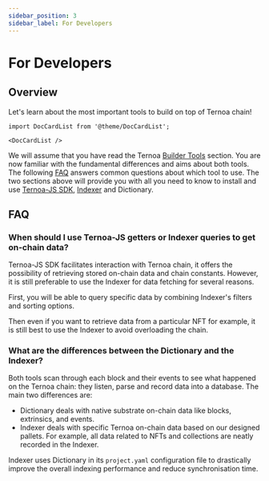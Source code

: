 ```yaml
---
sidebar_position: 3
sidebar_label: For Developers
---
```


# For Developers

## Overview

Let's learn about the most important tools to build on top of Ternoa chain!

```mdx-code-block
import DocCardList from '@theme/DocCardList';

<DocCardList />
```

We will assume that you have read the Ternoa [Builder Tools](/category/builder-tools) section. You are now familiar with the fundamental differences and aims about both tools. The following [FAQ](#faq) answers common questions about which tool to use. The two sections above will provide you with all you need to know to install and use [Ternoa-JS SDK](/category/ternoa-js-sdk), [Indexer](/category/indexer) and Dictionary.

## FAQ

### When should I use Ternoa-JS getters or Indexer queries to get on-chain data?

Ternoa-JS SDK facilitates interaction with Ternoa chain, it offers the possibility of retrieving stored on-chain data and chain constants. However, it is still preferable to use the Indexer for data fetching for several reasons.

First, you will be able to query specific data by combining Indexer's filters and sorting options.

Then even if you want to retrieve data from a particular NFT for example, it is still best to use the Indexer to avoid overloading the chain.

### What are the differences between the Dictionary and the Indexer?

Both tools scan through each block and their events to see what happened on the Ternoa chain: they listen, parse and record data into a database. The main two differences are:

- Dictionary deals with native substrate on-chain data like blocks, extrinsics, and events.
- Indexer deals with specific Ternoa on-chain data based on our designed pallets. For example, all data related to NFTs and collections are neatly recorded in the Indexer.

Indexer uses Dictionary in its `project.yaml` configuration file to drastically improve the overall indexing performance and reduce synchronisation time.

